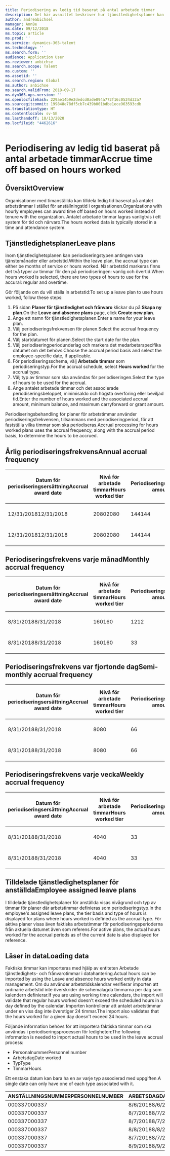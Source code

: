 ```yaml
---
title: Periodisering av ledig tid baserat på antal arbetade timmar
description: Det här avsnittet beskriver hur tjänstledighetsplaner kan konfigureras för att periodisera ledig tid baserat på timmar.
author: andreabichsel
manager: AnnBe
ms.date: 09/12/2018
ms.topic: article
ms.prod: ''
ms.service: dynamics-365-talent
ms.technology: ''
ms.search.form: ''
audience: Application User
ms.reviewer: anbichse
ms.search.scope: Talent
ms.custom: ''
ms.assetid: ''
ms.search.region: Global
ms.author: anbichse
ms.search.validFrom: 2018-09-17
ms.dyn365.ops.version: ''
ms.openlocfilehash: 229ae14b9e2dedcd0ade094a772f16c0524d32a7
ms.sourcegitcommit: 199848e78df5cb7c439b001bdbe1ece963593cdb
ms.translationtype: HT
ms.contentlocale: sv-SE
ms.lasthandoff: 10/13/2020
ms.locfileid: "4462616"
---
```

# <a name="accrue-time-off-based-on-hours-worked"></a><span data-ttu-id="86ef0-103">Periodisering av ledig tid baserat på antal arbetade timmar</span><span class="sxs-lookup"><span data-stu-id="86ef0-103">Accrue time off based on hours worked</span></span>

## <a name="overview"></a><span data-ttu-id="86ef0-104">Översikt</span><span class="sxs-lookup"><span data-stu-id="86ef0-104">Overview</span></span>

<span data-ttu-id="86ef0-105">Organisationer med timanställda kan tilldela ledig tid baserat på antalet arbetstimmar i stället för anställningstid i organisationen.</span><span class="sxs-lookup"><span data-stu-id="86ef0-105">Organizations with hourly employees can award time off based on hours worked instead of tenure with the organization.</span></span> <span data-ttu-id="86ef0-106">Antalet arbetade timmar lagras vanligtvis i ett system för tid och närvaro.</span><span class="sxs-lookup"><span data-stu-id="86ef0-106">The hours worked data is typically stored in a time and attendance system.</span></span> 

## <a name="leave-plans"></a><span data-ttu-id="86ef0-107">Tjänstledighetsplaner</span><span class="sxs-lookup"><span data-stu-id="86ef0-107">Leave plans</span></span>

<span data-ttu-id="86ef0-108">Inom tjänstledighetsplanen kan periodiseringstypen antingen vara tjänstemånader eller arbetstid.</span><span class="sxs-lookup"><span data-stu-id="86ef0-108">Within the leave plan, the accrual type can either be months of service or hours worked.</span></span> <span data-ttu-id="86ef0-109">När arbetstid markeras finns det två typer av timmar för den på periodiseringen: vanlig och övertid.</span><span class="sxs-lookup"><span data-stu-id="86ef0-109">When hours worked is selected, there are two types of hours to use for the accural: regular and overtime.</span></span>

<span data-ttu-id="86ef0-110">Gör följande om du vill ställa in arbetstid:</span><span class="sxs-lookup"><span data-stu-id="86ef0-110">To set up a leave plan to use hours worked, follow these steps:</span></span>

1. <span data-ttu-id="86ef0-111">På sidan **Planer för tjänstledighet och frånvaro** klickar du på **Skapa ny plan**.</span><span class="sxs-lookup"><span data-stu-id="86ef0-111">On the **Leave and absence plans** page, click **Create new plan**.</span></span>
2. <span data-ttu-id="86ef0-112">Ange ett namn för tjänstledighetsplanen.</span><span class="sxs-lookup"><span data-stu-id="86ef0-112">Enter a name for your leave plan.</span></span>
3. <span data-ttu-id="86ef0-113">Välj periodiseringsfrekvensen för planen.</span><span class="sxs-lookup"><span data-stu-id="86ef0-113">Select the accrual frequency for the plan.</span></span>
5. <span data-ttu-id="86ef0-114">Välj startdatumet för planen.</span><span class="sxs-lookup"><span data-stu-id="86ef0-114">Select the start date for the plan.</span></span>
6. <span data-ttu-id="86ef0-115">Välj periodiseringperiodunderlag och markera det medarbetarspecifika datumet om det behövs.</span><span class="sxs-lookup"><span data-stu-id="86ef0-115">Choose the accrual period basis and select the employee-specific date, if applicable.</span></span>
7. <span data-ttu-id="86ef0-116">För periodiseringsschema, välj **Arbetade timmar** som periodiseringstyp.</span><span class="sxs-lookup"><span data-stu-id="86ef0-116">For the accrual schedule, select **Hours worked** for the accrual type.</span></span>
8. <span data-ttu-id="86ef0-117">Välj typ av timmar som ska användas för periodiseringen.</span><span class="sxs-lookup"><span data-stu-id="86ef0-117">Select the type of hours to be used for the accrual.</span></span>
9. <span data-ttu-id="86ef0-118">Ange antalet arbetade timmar och det associerade periodiseringsbeloppet, minimisaldo och högsta överföring eller beviljad tid.</span><span class="sxs-lookup"><span data-stu-id="86ef0-118">Enter the number of hours worked and the associated accrual amount, minimum balance, and maximum carryforward or grant amount.</span></span>

<span data-ttu-id="86ef0-119">Periodiseringsbehandling för planer för arbetstimmar använder periodiseringsfrekvensen, tillsammans med periodiseringperiod, för att fastställa vilka timmar som ska periodiseras.</span><span class="sxs-lookup"><span data-stu-id="86ef0-119">Accrual processing for hours worked plans uses the accrual frequency, along with the accrual period basis, to determine the hours to be accrued.</span></span>

## <a name="annual-accrual-frequency"></a><span data-ttu-id="86ef0-120">Årlig periodiseringsfrekvens</span><span class="sxs-lookup"><span data-stu-id="86ef0-120">Annual accrual frequency</span></span>

| <span data-ttu-id="86ef0-121">Datum för periodiseringsersättning</span><span class="sxs-lookup"><span data-stu-id="86ef0-121">Accrual award date</span></span>    | <span data-ttu-id="86ef0-122">Nivå för arbetade timmar</span><span class="sxs-lookup"><span data-stu-id="86ef0-122">Hours worked tier</span></span>    | <span data-ttu-id="86ef0-123">Periodiseringstid</span><span class="sxs-lookup"><span data-stu-id="86ef0-123">Accrual amount</span></span>        | <span data-ttu-id="86ef0-124">Datum antal arbetstimmar</span><span class="sxs-lookup"><span data-stu-id="86ef0-124">Hours worked dates</span></span>   | <span data-ttu-id="86ef0-125">Faktiska arbetade timmar</span><span class="sxs-lookup"><span data-stu-id="86ef0-125">Hours worked actuals</span></span>| <span data-ttu-id="86ef0-126">Belöning</span><span class="sxs-lookup"><span data-stu-id="86ef0-126">Award</span></span>               |
| --------------------- | -------------------- | --------------------- | -------------------- |-------------------- |-------------------- |
| <span data-ttu-id="86ef0-127">12/31/2018</span><span class="sxs-lookup"><span data-stu-id="86ef0-127">12/31/2018</span></span>            | <span data-ttu-id="86ef0-128">2080</span><span class="sxs-lookup"><span data-stu-id="86ef0-128">2080</span></span>                 | <span data-ttu-id="86ef0-129">144</span><span class="sxs-lookup"><span data-stu-id="86ef0-129">144</span></span>                   | <span data-ttu-id="86ef0-130">1/1/2018-12/31/2018</span><span class="sxs-lookup"><span data-stu-id="86ef0-130">1/1/2018-12/31/2018</span></span>  | <span data-ttu-id="86ef0-131">2085</span><span class="sxs-lookup"><span data-stu-id="86ef0-131">2085</span></span>                | <span data-ttu-id="86ef0-132">144</span><span class="sxs-lookup"><span data-stu-id="86ef0-132">144</span></span>                 |        
| <span data-ttu-id="86ef0-133">12/31/2018</span><span class="sxs-lookup"><span data-stu-id="86ef0-133">12/31/2018</span></span>            | <span data-ttu-id="86ef0-134">2080</span><span class="sxs-lookup"><span data-stu-id="86ef0-134">2080</span></span>                 | <span data-ttu-id="86ef0-135">144</span><span class="sxs-lookup"><span data-stu-id="86ef0-135">144</span></span>                   | <span data-ttu-id="86ef0-136">1/1/2018-12/31/2018</span><span class="sxs-lookup"><span data-stu-id="86ef0-136">1/1/2018-12/31/2018</span></span>  | <span data-ttu-id="86ef0-137">2000</span><span class="sxs-lookup"><span data-stu-id="86ef0-137">2000</span></span>                | <span data-ttu-id="86ef0-138">0</span><span class="sxs-lookup"><span data-stu-id="86ef0-138">0</span></span>                 |


## <a name="monthly-accrual-frequency"></a><span data-ttu-id="86ef0-139">Periodiseringsfrekvens varje månad</span><span class="sxs-lookup"><span data-stu-id="86ef0-139">Monthly accrual frequency</span></span>

| <span data-ttu-id="86ef0-140">Datum för periodiseringsersättning</span><span class="sxs-lookup"><span data-stu-id="86ef0-140">Accrual award date</span></span>    | <span data-ttu-id="86ef0-141">Nivå för arbetade timmar</span><span class="sxs-lookup"><span data-stu-id="86ef0-141">Hours worked tier</span></span>    | <span data-ttu-id="86ef0-142">Periodiseringstid</span><span class="sxs-lookup"><span data-stu-id="86ef0-142">Accrual amount</span></span>        | <span data-ttu-id="86ef0-143">Datum antal arbetstimmar</span><span class="sxs-lookup"><span data-stu-id="86ef0-143">Hours worked dates</span></span>   | <span data-ttu-id="86ef0-144">Faktiska arbetade timmar</span><span class="sxs-lookup"><span data-stu-id="86ef0-144">Hours worked actuals</span></span>| <span data-ttu-id="86ef0-145">Belöning</span><span class="sxs-lookup"><span data-stu-id="86ef0-145">Award</span></span>               |
| --------------------- | -------------------- | --------------------- | -------------------- |-------------------- |-------------------- |
| <span data-ttu-id="86ef0-146">8/31/2018</span><span class="sxs-lookup"><span data-stu-id="86ef0-146">8/31/2018</span></span>             | <span data-ttu-id="86ef0-147">160</span><span class="sxs-lookup"><span data-stu-id="86ef0-147">160</span></span>                  | <span data-ttu-id="86ef0-148">12</span><span class="sxs-lookup"><span data-stu-id="86ef0-148">12</span></span>                    | <span data-ttu-id="86ef0-149">8/1/2018-8/31/2018</span><span class="sxs-lookup"><span data-stu-id="86ef0-149">8/1/2018-8/31/2018</span></span>   | <span data-ttu-id="86ef0-150">184</span><span class="sxs-lookup"><span data-stu-id="86ef0-150">184</span></span>                 | <span data-ttu-id="86ef0-151">12</span><span class="sxs-lookup"><span data-stu-id="86ef0-151">12</span></span>                  |        
| <span data-ttu-id="86ef0-152">8/31/2018</span><span class="sxs-lookup"><span data-stu-id="86ef0-152">8/31/2018</span></span>             | <span data-ttu-id="86ef0-153">160</span><span class="sxs-lookup"><span data-stu-id="86ef0-153">160</span></span>                  | <span data-ttu-id="86ef0-154">3</span><span class="sxs-lookup"><span data-stu-id="86ef0-154">3</span></span>                     | <span data-ttu-id="86ef0-155">8/1/2018-8/31/2018</span><span class="sxs-lookup"><span data-stu-id="86ef0-155">8/1/2018-8/31/2018</span></span>   | <span data-ttu-id="86ef0-156">184</span><span class="sxs-lookup"><span data-stu-id="86ef0-156">184</span></span>                 | <span data-ttu-id="86ef0-157">3</span><span class="sxs-lookup"><span data-stu-id="86ef0-157">3</span></span>                   |

## <a name="semi-monthly-accrual-frequency"></a><span data-ttu-id="86ef0-158">Periodiseringsfrekvens var fjortonde dag</span><span class="sxs-lookup"><span data-stu-id="86ef0-158">Semi-monthly accrual frequency</span></span>

| <span data-ttu-id="86ef0-159">Datum för periodiseringsersättning</span><span class="sxs-lookup"><span data-stu-id="86ef0-159">Accrual award date</span></span>    | <span data-ttu-id="86ef0-160">Nivå för arbetade timmar</span><span class="sxs-lookup"><span data-stu-id="86ef0-160">Hours worked tier</span></span>    | <span data-ttu-id="86ef0-161">Periodiseringstid</span><span class="sxs-lookup"><span data-stu-id="86ef0-161">Accrual amount</span></span>        | <span data-ttu-id="86ef0-162">Datum antal arbetstimmar</span><span class="sxs-lookup"><span data-stu-id="86ef0-162">Hours worked dates</span></span>   | <span data-ttu-id="86ef0-163">Faktiska arbetade timmar</span><span class="sxs-lookup"><span data-stu-id="86ef0-163">Hours worked actuals</span></span>| <span data-ttu-id="86ef0-164">Belöning</span><span class="sxs-lookup"><span data-stu-id="86ef0-164">Award</span></span>               |
| --------------------- | -------------------- | --------------------- | -------------------- |-------------------- |-------------------- |
| <span data-ttu-id="86ef0-165">8/31/2018</span><span class="sxs-lookup"><span data-stu-id="86ef0-165">8/31/2018</span></span>             | <span data-ttu-id="86ef0-166">80</span><span class="sxs-lookup"><span data-stu-id="86ef0-166">80</span></span>                   | <span data-ttu-id="86ef0-167">6</span><span class="sxs-lookup"><span data-stu-id="86ef0-167">6</span></span>                     | <span data-ttu-id="86ef0-168">8/16/2018-8/31/2018</span><span class="sxs-lookup"><span data-stu-id="86ef0-168">8/16/2018-8/31/2018</span></span>  | <span data-ttu-id="86ef0-169">81</span><span class="sxs-lookup"><span data-stu-id="86ef0-169">81</span></span>                  | <span data-ttu-id="86ef0-170">6</span><span class="sxs-lookup"><span data-stu-id="86ef0-170">6</span></span>                  |        
| <span data-ttu-id="86ef0-171">8/31/2018</span><span class="sxs-lookup"><span data-stu-id="86ef0-171">8/31/2018</span></span>             | <span data-ttu-id="86ef0-172">80</span><span class="sxs-lookup"><span data-stu-id="86ef0-172">80</span></span>                   | <span data-ttu-id="86ef0-173">6</span><span class="sxs-lookup"><span data-stu-id="86ef0-173">6</span></span>                     | <span data-ttu-id="86ef0-174">8/16/2018-8/31/2018</span><span class="sxs-lookup"><span data-stu-id="86ef0-174">8/16/2018-8/31/2018</span></span>  | <span data-ttu-id="86ef0-175">75</span><span class="sxs-lookup"><span data-stu-id="86ef0-175">75</span></span>                  | <span data-ttu-id="86ef0-176">0</span><span class="sxs-lookup"><span data-stu-id="86ef0-176">0</span></span>                   |

## <a name="weekly-accrual-frequency"></a><span data-ttu-id="86ef0-177">Periodiseringsfrekvens varje vecka</span><span class="sxs-lookup"><span data-stu-id="86ef0-177">Weekly accrual frequency</span></span>

| <span data-ttu-id="86ef0-178">Datum för periodiseringsersättning</span><span class="sxs-lookup"><span data-stu-id="86ef0-178">Accrual award date</span></span>    | <span data-ttu-id="86ef0-179">Nivå för arbetade timmar</span><span class="sxs-lookup"><span data-stu-id="86ef0-179">Hours worked tier</span></span>    | <span data-ttu-id="86ef0-180">Periodiseringstid</span><span class="sxs-lookup"><span data-stu-id="86ef0-180">Accrual amount</span></span>        | <span data-ttu-id="86ef0-181">Datum antal arbetstimmar</span><span class="sxs-lookup"><span data-stu-id="86ef0-181">Hours worked dates</span></span>   | <span data-ttu-id="86ef0-182">Faktiska arbetade timmar</span><span class="sxs-lookup"><span data-stu-id="86ef0-182">Hours worked actuals</span></span>| <span data-ttu-id="86ef0-183">Belöning</span><span class="sxs-lookup"><span data-stu-id="86ef0-183">Award</span></span>               |
| --------------------- | -------------------- | --------------------- | -------------------- |-------------------- |-------------------- |
| <span data-ttu-id="86ef0-184">8/31/2018</span><span class="sxs-lookup"><span data-stu-id="86ef0-184">8/31/2018</span></span>             | <span data-ttu-id="86ef0-185">40</span><span class="sxs-lookup"><span data-stu-id="86ef0-185">40</span></span>                   | <span data-ttu-id="86ef0-186">3</span><span class="sxs-lookup"><span data-stu-id="86ef0-186">3</span></span>                     | <span data-ttu-id="86ef0-187">8/27/2018-8/31/2018</span><span class="sxs-lookup"><span data-stu-id="86ef0-187">8/27/2018-8/31/2018</span></span>  | <span data-ttu-id="86ef0-188">42</span><span class="sxs-lookup"><span data-stu-id="86ef0-188">42</span></span>                  | <span data-ttu-id="86ef0-189">3</span><span class="sxs-lookup"><span data-stu-id="86ef0-189">3</span></span>                  |        
| <span data-ttu-id="86ef0-190">8/31/2018</span><span class="sxs-lookup"><span data-stu-id="86ef0-190">8/31/2018</span></span>             | <span data-ttu-id="86ef0-191">40</span><span class="sxs-lookup"><span data-stu-id="86ef0-191">40</span></span>                   | <span data-ttu-id="86ef0-192">3</span><span class="sxs-lookup"><span data-stu-id="86ef0-192">3</span></span>                     | <span data-ttu-id="86ef0-193">8/27/2018-8/31/2018</span><span class="sxs-lookup"><span data-stu-id="86ef0-193">8/27/2018-8/31/2018</span></span>  | <span data-ttu-id="86ef0-194">35</span><span class="sxs-lookup"><span data-stu-id="86ef0-194">35</span></span>                  | <span data-ttu-id="86ef0-195">0</span><span class="sxs-lookup"><span data-stu-id="86ef0-195">0</span></span>                   |

## <a name="employee-assigned-leave-plans"></a><span data-ttu-id="86ef0-196">Tilldelade tjänstledighetsplaner för anställda</span><span class="sxs-lookup"><span data-stu-id="86ef0-196">Employee assigned leave plans</span></span>

<span data-ttu-id="86ef0-197">I tilldelade tjänstledighetsplaner för anställda visas nivågrund och typ av timmar för planer där arbetstimmar definieras som periodiseringstyp.</span><span class="sxs-lookup"><span data-stu-id="86ef0-197">In the employee's assigned leave plans, the tier basis and type of hours is displayed for plans where hours worked is defined as the accrual type.</span></span> <span data-ttu-id="86ef0-198">För aktiva planer visas även faktiska arbetstimmar för periodiseringsperioderna från aktuella datumet även som referens.</span><span class="sxs-lookup"><span data-stu-id="86ef0-198">For active plans, the actual hours worked for the accrual periods as of the current date is also displayed for reference.</span></span> 

## <a name="loading-data"></a><span data-ttu-id="86ef0-199">Läser in data</span><span class="sxs-lookup"><span data-stu-id="86ef0-199">Loading data</span></span>

<span data-ttu-id="86ef0-200">Faktiska timmar kan importeras med hjälp av entiteten Arbetade tjänstledighets- och frånvarotimmar i datahantering.</span><span class="sxs-lookup"><span data-stu-id="86ef0-200">Actual hours can be imported by using the Leave and absence hours worked entity in data management.</span></span> <span data-ttu-id="86ef0-201">Om du använder arbetstidskalendrar verifierar importen att ordinarie arbetstid inte överskrider de schemalagda timmarna per dag som kalendern definierar.</span><span class="sxs-lookup"><span data-stu-id="86ef0-201">If you are using working time calendars, the import will validate that regular hours worked doesn't exceed the scheduled hours in a day defined by the calendar.</span></span> <span data-ttu-id="86ef0-202">Importen kontrollerar att antalet arbetstimmar under en viss dag inte överstiger 24 timmar.</span><span class="sxs-lookup"><span data-stu-id="86ef0-202">The import also validates that the hours worked for a given day doesn't exceed 24 hours.</span></span> 

<span data-ttu-id="86ef0-203">Följande information behövs för att importera faktiska timmar som ska användas i periodiseringsprocessen för ledigheten:</span><span class="sxs-lookup"><span data-stu-id="86ef0-203">The following information is needed to import actual hours to be used in the leave accrual process:</span></span>

+ <span data-ttu-id="86ef0-204">Personalnummer</span><span class="sxs-lookup"><span data-stu-id="86ef0-204">Personnel number</span></span> 
+ <span data-ttu-id="86ef0-205">Arbetsdag</span><span class="sxs-lookup"><span data-stu-id="86ef0-205">Date worked</span></span>
+ <span data-ttu-id="86ef0-206">Typ</span><span class="sxs-lookup"><span data-stu-id="86ef0-206">Type</span></span>
+ <span data-ttu-id="86ef0-207">Timmar</span><span class="sxs-lookup"><span data-stu-id="86ef0-207">Hours</span></span>

<span data-ttu-id="86ef0-208">Ett enstaka datum kan bara ha en av varje typ associerad med uppgiften.</span><span class="sxs-lookup"><span data-stu-id="86ef0-208">A single date can only have one of each type associated with it.</span></span>

| <span data-ttu-id="86ef0-209">ANSTÄLLNINGSNUMMER</span><span class="sxs-lookup"><span data-stu-id="86ef0-209">PERSONNELNUMBER</span></span>       | <span data-ttu-id="86ef0-210">ARBETSDAG</span><span class="sxs-lookup"><span data-stu-id="86ef0-210">DATEWORKED</span></span>           | <span data-ttu-id="86ef0-211">TYP</span><span class="sxs-lookup"><span data-stu-id="86ef0-211">TYPE</span></span>                  | <span data-ttu-id="86ef0-212">TIMMAR</span><span class="sxs-lookup"><span data-stu-id="86ef0-212">HOURS</span></span>                |
| --------------------- | -------------------- | --------------------- | -------------------- |
| <span data-ttu-id="86ef0-213">000337</span><span class="sxs-lookup"><span data-stu-id="86ef0-213">000337</span></span>                | <span data-ttu-id="86ef0-214">8/6/2018</span><span class="sxs-lookup"><span data-stu-id="86ef0-214">8/6/2018</span></span>             | <span data-ttu-id="86ef0-215">Vanligt</span><span class="sxs-lookup"><span data-stu-id="86ef0-215">Regular</span></span>               | <span data-ttu-id="86ef0-216">8</span><span class="sxs-lookup"><span data-stu-id="86ef0-216">8</span></span>                    |       
| <span data-ttu-id="86ef0-217">000337</span><span class="sxs-lookup"><span data-stu-id="86ef0-217">000337</span></span>                | <span data-ttu-id="86ef0-218">8/7/2018</span><span class="sxs-lookup"><span data-stu-id="86ef0-218">8/7/2018</span></span>             | <span data-ttu-id="86ef0-219">Vanligt</span><span class="sxs-lookup"><span data-stu-id="86ef0-219">Regular</span></span>               | <span data-ttu-id="86ef0-220">8</span><span class="sxs-lookup"><span data-stu-id="86ef0-220">8</span></span>                    |
| <span data-ttu-id="86ef0-221">000337</span><span class="sxs-lookup"><span data-stu-id="86ef0-221">000337</span></span>                | <span data-ttu-id="86ef0-222">8/7/2018</span><span class="sxs-lookup"><span data-stu-id="86ef0-222">8/7/2018</span></span>             | <span data-ttu-id="86ef0-223">Övertid</span><span class="sxs-lookup"><span data-stu-id="86ef0-223">Overtime</span></span>              | <span data-ttu-id="86ef0-224">3</span><span class="sxs-lookup"><span data-stu-id="86ef0-224">3</span></span>                    |
| <span data-ttu-id="86ef0-225">000337</span><span class="sxs-lookup"><span data-stu-id="86ef0-225">000337</span></span>                | <span data-ttu-id="86ef0-226">8/8/2018</span><span class="sxs-lookup"><span data-stu-id="86ef0-226">8/8/2018</span></span>             | <span data-ttu-id="86ef0-227">Vanligt</span><span class="sxs-lookup"><span data-stu-id="86ef0-227">Regular</span></span>               | <span data-ttu-id="86ef0-228">8</span><span class="sxs-lookup"><span data-stu-id="86ef0-228">8</span></span>                    |
| <span data-ttu-id="86ef0-229">000337</span><span class="sxs-lookup"><span data-stu-id="86ef0-229">000337</span></span>                | <span data-ttu-id="86ef0-230">8/7/2018</span><span class="sxs-lookup"><span data-stu-id="86ef0-230">8/7/2018</span></span>             | <span data-ttu-id="86ef0-231">Vanligt</span><span class="sxs-lookup"><span data-stu-id="86ef0-231">Regular</span></span>               | <span data-ttu-id="86ef0-232">8</span><span class="sxs-lookup"><span data-stu-id="86ef0-232">8</span></span>                    |
| <span data-ttu-id="86ef0-233">000337</span><span class="sxs-lookup"><span data-stu-id="86ef0-233">000337</span></span>                | <span data-ttu-id="86ef0-234">8/9/2018</span><span class="sxs-lookup"><span data-stu-id="86ef0-234">8/9/2018</span></span>             | <span data-ttu-id="86ef0-235">Vanligt</span><span class="sxs-lookup"><span data-stu-id="86ef0-235">Regular</span></span>               | <span data-ttu-id="86ef0-236">8</span><span class="sxs-lookup"><span data-stu-id="86ef0-236">8</span></span>                    |
